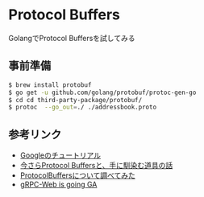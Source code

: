 # Protocol Buffers
GolangでProtocol Buffersを試してみる

## 事前準備

```bash
$ brew install protobuf
$ go get -u github.com/golang/protobuf/protoc-gen-go
$ cd cd third-party-package/protobuf/
$ protoc  --go_out=./ ./addressbook.proto
```

## 参考リンク
- [Googleのチュートリアル](https://developers.google.com/protocol-buffers/docs/gotutorial)
- [今さらProtocol Buffersと、手に馴染む道具の話](https://qiita.com/yugui/items/160737021d25d761b353#fn1)
- [ProtocolBuffersについて調べてみた](https://qiita.com/aiueo4u/items/54dc5dd8c4772253634c)
- [gRPC-Web is going GA](https://www.cncf.io/blog/2018/10/24/grpc-web-is-going-ga/)